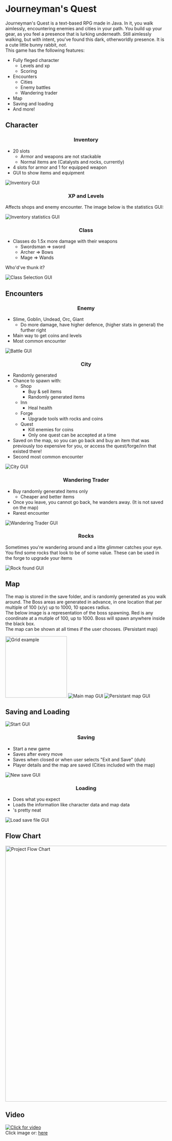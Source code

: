 # Journeyman's Quest
Journeyman's Quest is a text-based RPG made in Java. In it, you walk aimlessly, encountering enemies and cities in your path. You build up your gear, as you feel a presence that is lurking underneath. Still aimlessly walking, but with intent, you've found this dark, otherworldly presence. It is a cute little bunny rabbit, *not*. <br/>
This game has the following features:

* Fully fleged character
  * Levels and xp
  * Scoring
* Encounters
  * Cities
  * Enemy battles
  * Wandering trader
* Map
* Saving and loading
* And more!
## Character
<h3 align = "center"> Inventory </h3>

* 20 slots
  * Armor and weapons are not stackable
  * Normal items are (Catalysts and rocks, currently)
* 4 slots for armor and 1 for equipped weapon
* GUI to show items and equipment
<img src="./images/IMGS/Inv.PNG" alt="Inventory GUI">
<h3 align = "center"> XP and Levels </h3>

Affects shops and enemy encounter. The image below is the statistics GUI:

<img src="./images/IMGS/InvStats.PNG" alt="Inventory statistics GUI">

<h3 align = "center"> Class </h3>

* Classes do 1.5x more damage with their weapons
  * Swordsman => sword
  * Archer => Bows
  * Mage => Wands
  
Who'd've thunk it?

<img src="./images/IMGS/ClassSelection.PNG" alt="Class Selection GUI">
 
 ## Encounters
<h3 align = "center"> Enemy </h3>
 
 * Slime, Goblin, Undead, Orc, Giant
   * Do more damage, have higher defence, (higher stats in general) the further right
 * Main way to get coins and levels
 * Most common encounter
 
 <img src="./images/IMGS/Battle.PNG" alt="Battle GUI">
 
<h3 align = "center"> City </h3>
 
* Randomly generated
* Chance to spawn with:
  * Shop
    * Buy & sell items
    * Randomly generated items
  * Inn
    * Heal health
  * Forge
    * Upgrade tools with rocks and coins
  * Quest
    * Kill enemies for coins
    * Only one quest can be accepted at a time
* Saved on the map, so you can go back and buy an item that was previously too expensive for you, or access the quest/forge/inn that existed there!
* Second most common encounter

<img src="./images/IMGS/FullCity.PNG" alt="City GUI">
 
<h3 align = "center"> Wandering Trader </h3>
  
* Buy randomly generated items only
  * Cheaper and better items
* Once you leave, you cannot go back, he wanders away. (It is not saved on the map)
* Rarest encounter

<img src="./images/IMGS/Wanderer.PNG" alt="Wandering Trader GUI">

<h3 align = "center"> Rocks </h3>
 
Sometimes you're wandering around and a litte glimmer catches your eye. You find some rocks that look to be of some value. These can be used in the forge to upgrade your items

<img src="./images/IMGS/Shiny.PNG" alt="Rock found GUI">
 
## Map

The map is stored in the save folder, and is randomly generated as you walk around. The Boss areas are generated in advance, in one location that per multiple of 100 (x/y) up to 1000, 10 spaces radius.<br/>
The below image is a representation of the boss spawning. Red is any coordinate at a mutiple of 100, up to 1000. Boss will spawn anywhere inside the black box.<br/>
The map can be shown at all times if the user chooses. (Persistant map)

<img src="./images/Grid.png" alt="Grid example" width="192" image-rendering="pixelated">
<img src="./images/IMGS/MapMain.PNG" alt="Main map GUI">
<img src="./images/IMGS/MapSecondary.PNG" alt="Persistant map GUI">

## Saving and Loading

<img src="./images/IMGS/Start.PNG" alt="Start GUI">

<h3 align = "center"> Saving </h3>

* Start a new game
* Saves after every move
* Saves when closed or when user selects "Exit and Save" (duh)
* Player details and the map are saved (Cities included with the map)

<img src="./images/IMGS/StartNew.PNG" alt="New save GUI">

<h3 align = "center"> Loading </h3>

* Does what you expect
* Loads the information like character data and map data
* 's pretty neat

<img src="./images/IMGS/Load.PNG" alt="Load save file GUI">

## Flow Chart
 <img src="./images/Final Flow Chart.png" alt="Project Flow Chart" width="800">

## Video
[![Click for video](http://img.youtube.com/vi/fryWuiGTE58/0.jpg)](http://www.youtube.com/watch?v=fryWuiGTE58 "Video Title")
<br/>Click image or: <a href="https://youtu.be/fryWuiGTE58">here</a>
